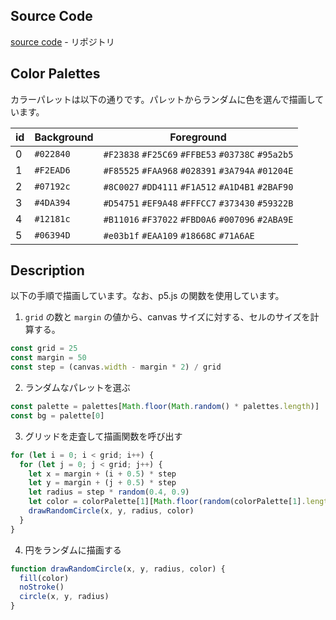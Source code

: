 ## Source Code

[source code](https://github.com/Riku-mono/generative-art-gallery/blob/main/public/ArtData/001/main.html) - リポジトリ

## Color Palettes

カラーパレットは以下の通りです。パレットからランダムに色を選んで描画しています。

| id  | Background | Foreground                                        |
| --- | ---------- | ------------------------------------------------- |
| 0   | `#022840`  | `#F23838` `#F25C69` `#FFBE53` `#03738C` `#95a2b5` |
| 1   | `#F2EAD6`  | `#F85525` `#FAA968` `#028391` `#3A794A` `#01204E` |
| 2   | `#07192c`  | `#8C0027` `#DD4111` `#F1A512` `#A1D4B1` `#2BAF90` |
| 3   | `#4DA394`  | `#D54751` `#EF9A48` `#FFFCC7` `#373430` `#59322B` |
| 4   | `#12181c`  | `#B11016` `#F37022` `#FBD0A6` `#007096` `#2ABA9E` |
| 5   | `#06394D`  | `#e03b1f` `#EAA109` `#18668C` `#71A6AE`           |

## Description

以下の手順で描画しています。なお、p5.js の関数を使用しています。

1. `grid` の数と `margin` の値から、canvas サイズに対する、セルのサイズを計算する。

```javascript
const grid = 25
const margin = 50
const step = (canvas.width - margin * 2) / grid
```

2. ランダムなパレットを選ぶ

```javascript
const palette = palettes[Math.floor(Math.random() * palettes.length)]
const bg = palette[0]
```

3. グリッドを走査して描画関数を呼び出す

```javascript
for (let i = 0; i < grid; i++) {
  for (let j = 0; j < grid; j++) {
    let x = margin + (i + 0.5) * step
    let y = margin + (j + 0.5) * step
    let radius = step * random(0.4, 0.9)
    let color = colorPalette[1][Math.floor(random(colorPalette[1].length))]
    drawRandomCircle(x, y, radius, color)
  }
}
```

4. 円をランダムに描画する

```javascript
function drawRandomCircle(x, y, radius, color) {
  fill(color)
  noStroke()
  circle(x, y, radius)
}
```
